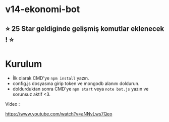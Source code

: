 # v14-ekonomi-bot

## ⭐ 25 Star geldiginde gelişmiş komutlar eklenecek ! ⭐

# Kurulum 
- İlk olarak CMD'ye `npm install` yazın.
- config.js dosyasına girip token ve mongodb alanını doldurun.
- doldurduktan sonra CMD'ye `npm start` veya `note bot.js` yazın ve sorunsuz aktif <3.

Video : 

https://www.youtube.com/watch?v=aNNvLws7Qeo
